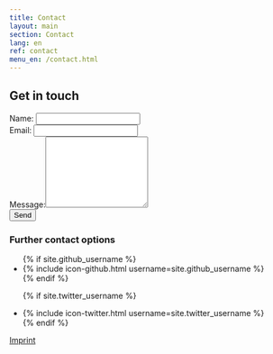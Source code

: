 ```yaml
---
title: Contact
layout: main
section: Contact
lang: en
ref: contact
menu_en: /contact.html
---
```

<div class="row">
<div class="col-md-8">

<h2>Get in touch</h2>

<form name="contact" action="/thanks" netlify-honeypot="bot-name" netlify>
    <p hidden>
    <label>Don’t fill this out if you're human: <input name="bot-name" /></label>
    </p>
    <div class="form-group">
        <label>Name: <input class="form-control" type="text" name="name"></label>   
    </div>
    <div class="form-group">
        <label>Email: <input class="form-control" type="email" name="email"></label>
    </div>
    <div class="form-group">
        <label for="message">Message:</label><textarea rows="8" class="form-control" name="message"></textarea>
    </div>
    <button class="mb-2 btn btn-success" type="submit">Send</button>
</form>

</div>
<div class="col-md-4">

<h3>Further contact options</h3>

<ul>
{% if site.github_username %}
    <li>{% include icon-github.html username=site.github_username %}</li>
  {% endif %}

{% if site.twitter_username %}
    <li>{% include icon-twitter.html username=site.twitter_username %}</li>
  {% endif %}
</ul>

<a class="green" href="/impressum">Imprint</a>


</div>
</div>
